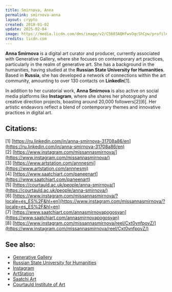 ```yaml
---
title: Smirnova, Anna
permalink: smirnova-anna
layout: crypto
created: 2018-01-02
update: 2025-02-04
image: https://media.licdn.com/dms/image/v2/C5603AQHfwsOqcShCpw/profile-displayphoto-shrink_200_200/profile-displayphoto-shrink_200_200/0/1649061460095?e=2147483647&v=beta&t=P07MXon7QlpQmiiqH499dlWmW4AW6U5dM8GJ2m2g7Z4
credits: licdn.com
---
```


**Anna Smirnova** is a digital art curator and producer, currently associated with Generative Gallery, where she focuses on contemporary art practices, particularly in the realm of generative art. She has a background in the humanities, having studied at the **Russian State University for Humanities**. Based in **Russia**, she has developed a network of connections within the art community, amounting to over 130 contacts on **LinkedIn**[1].

In addition to her curatorial work, **Anna Smirnova** is also active on social media platforms like **Instagram**, where she shares her photography and creative direction projects, boasting around 20,000 followers[2][6]. Her artistic endeavors reflect a blend of contemporary themes and innovative practices in digital art.

## Citations:

[1] [https://ru.linkedin.com/in/anna-smirnova-31708a86/en](https://ru.linkedin.com/in/anna-smirnova-31708a86/en)  
[2] [https://www.instagram.com/missannasmirnova/](https://www.instagram.com/missannasmirnova/)  
[3] [https://www.artstation.com/annnesmi](https://www.artstation.com/annnesmi)  
[4] [https://www.saatchiart.com/paneenart](https://www.saatchiart.com/paneenart)  
[5] [https://courtauld.ac.uk/people/anna-smirnova/](https://courtauld.ac.uk/people/anna-smirnova/)  
[6] [https://www.instagram.com/missannasmirnova/?locale=es_ES%2F&hl=en](https://www.instagram.com/missannasmirnova/?locale=es_ES%2F&hl=en)  
[7] [https://www.saatchiart.com/annasmirnovapogosyan](https://www.saatchiart.com/annasmirnovapogosyan)  
[8] [https://www.instagram.com/missannasmirnova/reel/Cxt0vnfpovZ/](https://www.instagram.com/missannasmirnova/reel/Cxt0vnfpovZ/)

## See also:

- [Generative Gallery](https://generative.gallery)
- [Russian State University for Humanities](https://www.rguhu.ru)
- [Instagram](https://www.instagram.com)
- [ArtStation](https://www.artstation.com)
- [Saatchi Art](https://www.saatchiart.com)
- [Courtauld Institute of Art](https://courtauld.ac.uk)

<!-- Prompt:  
- Не менять язык статьи, сохранять оригинальный язык.  
- Если тема оформлена как "Имя Фамилия", заголовок должен быть "Фамилия, Имя".  
- Изменить title: A Template на основной топик в статье.  
- Создать permalink: на основе title (без / пред и / после/)  
- Замени date: на created:  
- Замени update: хххх-хх-хх текущую дату в таком же формате  
- Изменить заголовок раздела "Citations" на ## Citations.  
- Оформить ссылки в разделе "Citations" в формате: **[x]** [URL](URL).  
- При ссылке на источник в тексте, использовать формат: **[x]**, **[x]**.  
- Убедиться, что номера цитат соответствуют записям в разделе "Citations".  
- Не применять форматирование **...** в строке credits:
- Сделать номера цитат кликабельными по указанному выше формату.  
- Добавить список связанных тем в том же формате.  
- Если есть списки с годами (при условии что они не содержат длинные предложения или ссылки) - конвертируй их в таблицы.  
- Выделяй даты, места, географические названия, адреса, имена собственные **таким образом**.  
- Использовать шаблон - "[Название темы](ссылка-на-тему)" для каждого пункта.  
- Раздел ## See also должен включаться автоматически в конец статьи.  
- Результат в md коде.  
- Оставить этот Prompt после редактирования в конце кода.  
-->
